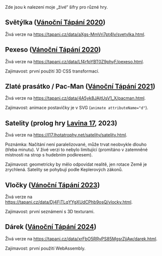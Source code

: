 Zde jsou k nalezení moje „živé“ šifry pro různé hry.

## Světýlka ([Vánoční Tápání 2020](https://tapani.cz/2020/))

Živá verze na https://tapani.cz/data/aXgs-MmVri7pt4Iv/svetylka.html.

## Pexeso ([Vánoční Tápání 2020](https://tapani.cz/2020/))

Živá verze na https://tapani.cz/data/Lf4rfpYBT0Z9phyF/pexeso.html.

Zajímavost: první použití 3D CSS transformací.

## Zlaté prasátko / Pac-Man ([Vánoční Tápání 2021](https://tapani.cz/2021/uvod))

Živá verze na https://tapani.cz/data/4A5yk8JAjtUsV1_X/pacman.html.

Zajímavost: animace postavičky je v SVG (`animate attributeName="d"`).

## Satelity (prolog hry [Lavina 17](https://l17.lhotatrophy.cz/), 2023)

Živá verze na https://l17.lhotatrophy.net/satelity/satelity.html.

Poznámka: Načítání není paralelizované, může trvat neobvykle dlouho (třeba minutu). V živé verzi to nebylo limitující (promítáno v zatemněné místnosti na strop s hudebním podkresem).

Zajímavost: geometricky by mělo odpovídat realitě, jen rotace Země je zrychlená. Satelity se pohybují podle Keplerových zákonů.

## Vločky ([Vánoční Tápání 2023](https://tapani.cz/2023/))

Živá verze na https://tapani.cz/data/Dj4FjTLqYYgXUdCPhb9osQ/vlocky.html.

Zajímavost: první seznámení s 3D texturami.

## Dárek ([Vánoční Tápání 2024](https://tapani.cz/2024/))

Živá verze na https://tapani.cz/data/xrFbO5RRyPS85MgsrZjjAw/darek.html.

Zajímavost: první použití WebAssembly.

